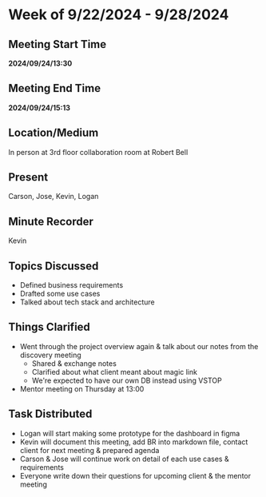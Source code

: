 # Week of 9/22/2024 - 9/28/2024

## Meeting Start Time

**2024/09/24/13:30**

## Meeting End Time

**2024/09/24/15:13**

## Location/Medium

In person at 3rd floor collaboration room at Robert Bell

## Present

Carson, Jose, Kevin, Logan

## Minute Recorder

Kevin

## Topics Discussed

- Defined business requirements
- Drafted some use cases
- Talked about tech stack and architecture

## Things Clarified
- Went through the project overview again & talk about our notes from the discovery meeting
  - Shared & exchange notes
  - Clarified about what client meant about magic link
  - We're expected to have our own DB instead using VSTOP
- Mentor meeting on Thursday at 13:00 

## Task Distributed
- Logan will start making some prototype for the dashboard in figma
- Kevin will document this meeting, add BR into markdown file, contact client for next meeting & prepared agenda
- Carson & Jose will continue work on detail of each use cases & requirements
- Everyone write down their questions for upcoming client & the mentor meeting
